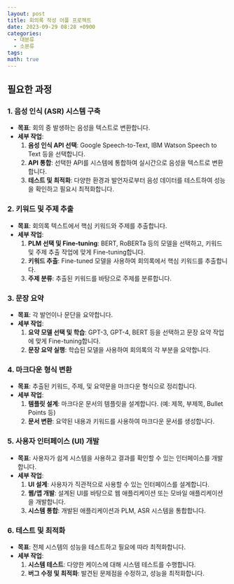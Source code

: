 ```yaml
---
layout: post
title: 회의록 작성 어플 프로젝트
date: 2023-09-29 08:28 +0900
categories:
  - 대분류
  - 소분류
tags: 
math: true
---
```


## 필요한 과정

### 1. 음성 인식 (ASR) 시스템 구축

- **목표**: 회의 중 발생하는 음성을 텍스트로 변환합니다.
- **세부 작업**:
    1. **음성 인식 API 선택**: Google Speech-to-Text, IBM Watson Speech to Text 등을 선택합니다.
    2. **API 통합**: 선택한 API를 시스템에 통합하여 실시간으로 음성을 텍스트로 변환합니다.
    3. **테스트 및 최적화**: 다양한 환경과 발언자로부터 음성 데이터를 테스트하여 성능을 확인하고 필요시 최적화합니다.

### 2. 키워드 및 주제 추출

- **목표**: 회의록 텍스트에서 핵심 키워드와 주제를 추출합니다.
- **세부 작업**:
    1. **PLM 선택 및 Fine-tuning**: BERT, RoBERTa 등의 모델을 선택하고, 키워드 및 주제 추출 작업에 맞게 Fine-tuning합니다.
    2. **키워드 추출**: Fine-tuned 모델을 사용하여 회의록에서 핵심 키워드를 추출합니다.
    3. **주제 분류**: 추출된 키워드를 바탕으로 주제를 분류합니다.

### 3. 문장 요약

- **목표**: 각 발언이나 문단을 요약합니다.
- **세부 작업**:
    1. **요약 모델 선택 및 학습**: GPT-3, GPT-4, BERT 등을 선택하고 문장 요약 작업에 맞게 Fine-tuning합니다.
    2. **문장 요약 실행**: 학습된 모델을 사용하여 회의록의 각 부분을 요약합니다.

### 4. 마크다운 형식 변환

- **목표**: 추출된 키워드, 주제, 및 요약문을 마크다운 형식으로 정리합니다.
- **세부 작업**:
    1. **템플릿 설계**: 마크다운 문서의 템플릿을 설계합니다. (예: 제목, 부제목, Bullet Points 등)
    2. **문서 변환**: 요약된 내용과 키워드를 사용하여 마크다운 문서를 생성합니다.

### 5. 사용자 인터페이스 (UI) 개발

- **목표**: 사용자가 쉽게 시스템을 사용하고 결과를 확인할 수 있는 인터페이스를 개발합니다.
- **세부 작업**:
    1. **UI 설계**: 사용자가 직관적으로 사용할 수 있는 인터페이스를 설계합니다.
    2. **웹/앱 개발**: 설계된 UI를 바탕으로 웹 애플리케이션 또는 모바일 애플리케이션을 개발합니다.
    3. **시스템 통합**: 개발된 애플리케이션과 PLM, ASR 시스템을 통합합니다.

### 6. 테스트 및 최적화

- **목표**: 전체 시스템의 성능을 테스트하고 필요에 따라 최적화합니다.
- **세부 작업**:
    1. **시스템 테스트**: 다양한 케이스에 대해 시스템 테스트를 수행합니다.
    2. **버그 수정 및 최적화**: 발견된 문제점을 수정하고, 성능을 최적화합니다.